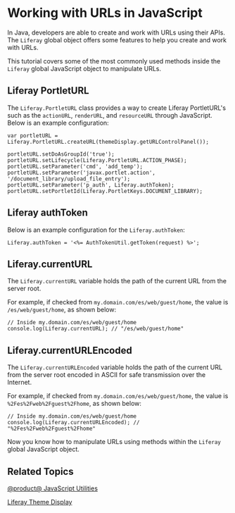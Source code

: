 # Working with URLs in JavaScript [](id=working-with-urls-in-javascript)

In Java, developers are able to create and work with URLs using their APIs. The 
`Liferay` global object offers some features to help you create and work with 
URLs.

This tutorial covers some of the most commonly used methods inside the 
`Liferay` global JavaScript object to manipulate URLs.

## Liferay PortletURL [](id=liferay-portlet-url)

The `Liferay.PortletURL` class provides a way to create Liferay PortletURL's 
such as the `actionURL`, `renderURL`, and `resourceURL` through JavaScript.
Below is an example configuration:

    var portletURL = Liferay.PortletURL.createURL(themeDisplay.getURLControlPanel());
    
    portletURL.setDoAsGroupId('true');
    portletURL.setLifecycle(Liferay.PortletURL.ACTION_PHASE);
    portletURL.setParameter('cmd', 'add_temp');
    portletURL.setParameter('javax.portlet.action', '/document_library/upload_file_entry');
    portletURL.setParameter('p_auth', Liferay.authToken);
    portletURL.setPortletId(Liferay.PortletKeys.DOCUMENT_LIBRARY);

## Liferay authToken [](id=liferay-auth-token)

Below is an example configuration for the `Liferay.authToken`:

    Liferay.authToken = '<%= AuthTokenUtil.getToken(request) %>';

## Liferay.currentURL [](id=liferay-current-url)

The `Liferay.currentURL` variable holds the path of the current URL from the 
server root.

For example, if checked from `my.domain.com/es/web/guest/home`, the value is
`/es/web/guest/home`, as shown below:

    // Inside my.domain.com/es/web/guest/home
    console.log(Liferay.currentURL); // "/es/web/guest/home"

## Liferay.currentURLEncoded [](id=liferay-current-url-encoded)

The `Liferay.currentURLEncoded` variable holds the path of the current URL from 
the server root encoded in ASCII for safe transmission over the Internet.

For example, if checked from `my.domain.com/es/web/guest/home`, the value is
`%2Fes%2Fweb%2Fguest%2Fhome`, as shown below:

    // Inside my.domain.com/es/web/guest/home
    console.log(Liferay.currentURLEncoded); // "%2Fes%2Fweb%2Fguest%2Fhome"
 
Now you know how to manipulate URLs using methods within the `Liferay` global 
JavaScript object.

## Related Topics [](id=related-topics)

[@product@ JavaScript Utilities](https://dev.liferay.com/develop/tutorials/-/knowledge_base/7-0/javascript-utilities)

[Liferay Theme Display](https://dev.liferay.com/develop/tutorials/-/knowledge_base/7-0/liferay-themedisplay)
